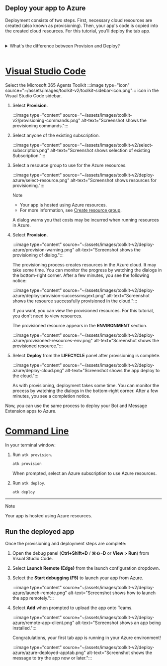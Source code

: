 ## Deploy your app to Azure

Deployment consists of two steps. First, necessary cloud resources are created (also known as provisioning). Then, your app's code is copied into the created cloud resources. For this tutorial, you'll deploy the tab app.
<br>
<br>
<details>
<summary>What's the difference between Provision and Deploy?</summary>
<br>
The <b>Provision</b> step creates resources in Azure and Microsoft 365 for your app, but no code (HTML, CSS, JavaScript, etc.) is copied to the resources. The <b>Deploy</b> step copies the code for your app to the resources you created during the provision step. It's common to deploy multiple times without provisioning new resources. Since the provision step can take some time to complete, it's separate from the deployment step.
</details>
<br>

   # [Visual Studio Code](#tab/vscode)

   Select the Microsoft 365 Agents Toolkit :::image type="icon" source="~/assets/images/toolkit-v2/toolkit-sidebar-icon.png"::: icon in the Visual Studio Code sidebar.

   1. Select **Provision**.

      :::image type="content" source="~/assets/images/toolkit-v2/provisioning-commands.png" alt-text="Screenshot shows the provisioning commands.":::

   1. Select anyone of the existing subscription.

      :::image type="content" source="~/assets/images/toolkit-v2/select-subscription.png" alt-text="Screenshot shows selection of existing Subscription.":::

   1. Select a resource group to use for the Azure resources.

      :::image type="content" source="~/assets/images/toolkit-v2/deploy-azure/select-resource.png" alt-text="Screenshot shows resources for provisioning.":::

      > [!NOTE]
      >
      > * Your app is hosted using Azure resources.
      > * For more information, see [Create resource group](/azure/azure-resource-manager/management/manage-resource-groups-portal).

      A dialog warns you that costs may be incurred when running resources in Azure.

   1. Select **Provision**.

      :::image type="content" source="~/assets/images/toolkit-v2/deploy-azure/provision-warning.png" alt-text="Screenshot shows the provisioning of dialog.":::

      The provisioning process creates resources in the Azure cloud. It may take some time. You can monitor the progress by watching the dialogs in the bottom-right corner. After a few minutes, you see the following notice:

      :::image type="content" source="~/assets/images/toolkit-v2/deploy-azure/deploy-provision-successmsgext.png" alt-text="Screenshot shows the resource successfully provisioned in the cloud.":::

      If you want, you can view the provisioned resources. For this tutorial, you don't need to view resources.

      The provisioned resource appears in the **ENVIRONMENT** section.

      :::image type="content" source="~/assets/images/toolkit-v2/deploy-azure/provisioned-resources-env.png" alt-text="Screenshot shows the provisioned resource.":::

   1. Select **Deploy** from the **LIFECYCLE** panel after provisioning is complete.

      :::image type="content" source="~/assets/images/toolkit-v2/deploy-azure/deploy-cloud.png" alt-text="Screenshot shows the app deploy to the cloud.":::

      As with provisioning, deployment takes some time. You can monitor the process by watching the dialogs in the bottom-right corner. After a few minutes, you see a completion notice.

   Now, you can use the same process to deploy your Bot and Message Extension apps to Azure.

   # [Command Line](#tab/cli)

   In your terminal window:

   1. Run `atk provision`.

      ``` bash
      atk provision
      ```

      When prompted, select an Azure subscription to use Azure resources.

   1. Run `atk deploy`.

      ``` bash
      atk deploy
      ```

---

> [!NOTE]
> Your app is hosted using Azure resources.

## Run the deployed app

Once the provisioning and deployment steps are complete:

1. Open the debug panel (**Ctrl+Shift+D** / **⌘⇧-D** or **View > Run**) from Visual Studio Code.
1. Select **Launch Remote (Edge)** from the launch configuration dropdown.
1. Select the **Start debugging (F5)** to launch your app from Azure.

   :::image type="content" source="~/assets/images/toolkit-v2/deploy-azure/launch-remote.png" alt-text="Screenshot shows how to launch the app remotely.":::

1. Select **Add** when prompted to upload the app onto Teams.

   :::image type="content" source="~/assets/images/toolkit-v2/deploy-azure/remote-app-client.png" alt-text="Screenshot shows an app being installed.":::

    Congratulations, your first tab app is running in your Azure environment!

   :::image type="content" source="~/assets/images/toolkit-v2/deploy-azure/azure-deployed-apptab.png" alt-text="Screenshot shows the message to try the app now or later.":::
